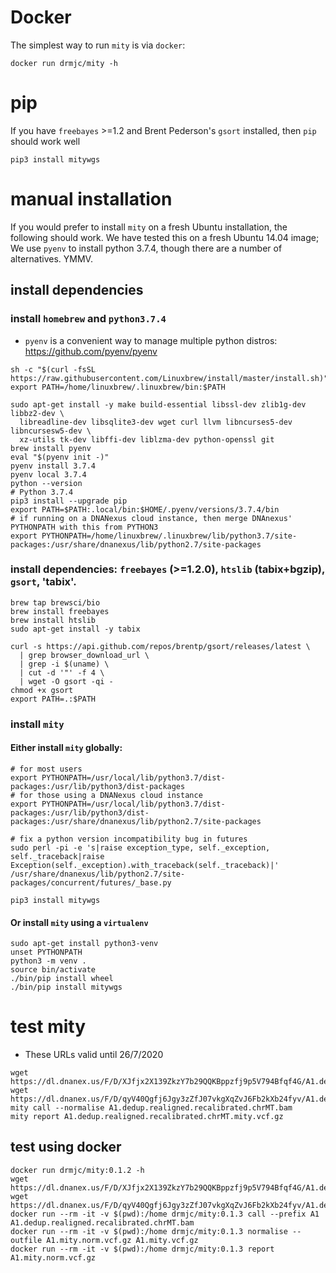 # Docker
The simplest way to run `mity` is via `docker`:
```
docker run drmjc/mity -h
```

# pip
If you have `freebayes` >=1.2 and Brent Pederson's `gsort` installed, then `pip` should work well
```
pip3 install mitywgs
```

# manual installation 
If you would prefer to install `mity` on a fresh Ubuntu installation, the following should work.
We have tested this on a fresh Ubuntu 14.04 image; We use `pyenv` to install python 3.7.4, though there
are a number of alternatives. YMMV.

## install dependencies 
### install `homebrew` and `python3.7.4`
* `pyenv` is a convenient way to manage multiple python distros: https://github.com/pyenv/pyenv
```
sh -c "$(curl -fsSL https://raw.githubusercontent.com/Linuxbrew/install/master/install.sh)"
export PATH=/home/linuxbrew/.linuxbrew/bin:$PATH

sudo apt-get install -y make build-essential libssl-dev zlib1g-dev libbz2-dev \
  libreadline-dev libsqlite3-dev wget curl llvm libncurses5-dev libncursesw5-dev \
  xz-utils tk-dev libffi-dev liblzma-dev python-openssl git
brew install pyenv
eval "$(pyenv init -)"
pyenv install 3.7.4
pyenv local 3.7.4
python --version
# Python 3.7.4
pip3 install --upgrade pip
export PATH=$PATH:.local/bin:$HOME/.pyenv/versions/3.7.4/bin
# if running on a DNANexus cloud instance, then merge DNAnexus' PYTHONPATH with this from PYTHON3
export PYTHONPATH=/home/linuxbrew/.linuxbrew/lib/python3.7/site-packages:/usr/share/dnanexus/lib/python2.7/site-packages
```

### install dependencies: `freebayes` (>=1.2.0), `htslib` (tabix+bgzip), `gsort`, 'tabix'.
```
brew tap brewsci/bio
brew install freebayes
brew install htslib
sudo apt-get install -y tabix

curl -s https://api.github.com/repos/brentp/gsort/releases/latest \
  | grep browser_download_url \
  | grep -i $(uname) \
  | cut -d '"' -f 4 \
  | wget -O gsort -qi -
chmod +x gsort
export PATH=.:$PATH
```

### install `mity`

#### Either install `mity` globally:
```
# for most users
export PYTHONPATH=/usr/local/lib/python3.7/dist-packages:/usr/lib/python3/dist-packages
# for those using a DNANexus cloud instance
export PYTHONPATH=/usr/local/lib/python3.7/dist-packages:/usr/lib/python3/dist-packages:/usr/share/dnanexus/lib/python2.7/site-packages

# fix a python version incompatibility bug in futures
sudo perl -pi -e 's|raise exception_type, self._exception, self._traceback|raise Exception(self._exception).with_traceback(self._traceback)|' /usr/share/dnanexus/lib/python2.7/site-packages/concurrent/futures/_base.py

pip3 install mitywgs
```

#### Or install `mity` using a `virtualenv`
```
sudo apt-get install python3-venv
unset PYTHONPATH
python3 -m venv .
source bin/activate
./bin/pip install wheel
./bin/pip install mitywgs
```

# test mity
* These URLs valid until 26/7/2020
```
wget https://dl.dnanex.us/F/D/XJfjx2X139ZkzY7b29QQKBppzfj9p5V794Bfqf4G/A1.dedup.realigned.recalibrated.chrMT.bam
wget https://dl.dnanex.us/F/D/qyV40Qgfj6Jgy3zZfJ07vkgXqZvJ6Fb2kXb24fyv/A1.dedup.realigned.recalibrated.chrMT.bam.bai
mity call --normalise A1.dedup.realigned.recalibrated.chrMT.bam
mity report A1.dedup.realigned.recalibrated.chrMT.mity.vcf.gz
```

## test using docker
```
docker run drmjc/mity:0.1.2 -h
wget https://dl.dnanex.us/F/D/XJfjx2X139ZkzY7b29QQKBppzfj9p5V794Bfqf4G/A1.dedup.realigned.recalibrated.chrMT.bam
wget https://dl.dnanex.us/F/D/qyV40Qgfj6Jgy3zZfJ07vkgXqZvJ6Fb2kXb24fyv/A1.dedup.realigned.recalibrated.chrMT.bam.bai
docker run --rm -it -v $(pwd):/home drmjc/mity:0.1.3 call --prefix A1 A1.dedup.realigned.recalibrated.chrMT.bam
docker run --rm -it -v $(pwd):/home drmjc/mity:0.1.3 normalise --outfile A1.mity.norm.vcf.gz A1.mity.vcf.gz
docker run --rm -it -v $(pwd):/home drmjc/mity:0.1.3 report A1.mity.norm.vcf.gz
```
